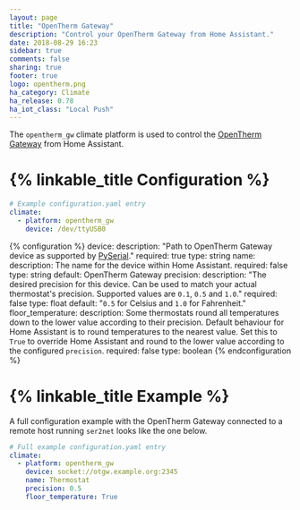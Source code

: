 ```yaml
---
layout: page
title: "OpenTherm Gateway"
description: "Control your OpenTherm Gateway from Home Assistant."
date: 2018-08-29 16:23
sidebar: true
comments: false
sharing: true
footer: true
logo: opentherm.png
ha_category: Climate
ha_release: 0.78
ha_iot_class: "Local Push"
---
```



The `opentherm_gw` climate platform is used to control the [OpenTherm Gateway](http://otgw.tclcode.com/) from Home Assistant.

# {% linkable_title Configuration %}

```yaml
# Example configuration.yaml entry
climate:
  - platform: opentherm_gw
    device: /dev/ttyUSB0
```

{% configuration %}
device:
  description: "Path to OpenTherm Gateway device as supported by [PySerial](https://pythonhosted.org/pyserial/url_handlers.html)."
  required: true
  type: string
name:
  description: The name for the device within Home Assistant.
  required: false
  type: string
  default: OpenTherm Gateway
precision:
  description: "The desired precision for this device. Can be used to match your actual thermostat's precision. Supported values are `0.1`, `0.5` and `1.0`."
  required: false
  type: float
  default: "`0.5` for Celsius and `1.0` for Fahrenheit."
floor_temperature:
  description: Some thermostats round all temperatures down to the lower value according to their precision. Default behaviour for Home Assistant is to round temperatures to the nearest value. Set this to `True` to override Home Assistant and round to the lower value according to the configured `precision`.
  required: false
  type: boolean
{% endconfiguration %}

# {% linkable_title Example %}

A full configuration example with the OpenTherm Gateway connected to a remote host running `ser2net` looks like the one below.

```yaml
# Full example configuration.yaml entry
climate:
  - platform: opentherm_gw
    device: socket://otgw.example.org:2345
    name: Thermostat
    precision: 0.5
    floor_temperature: True
```
